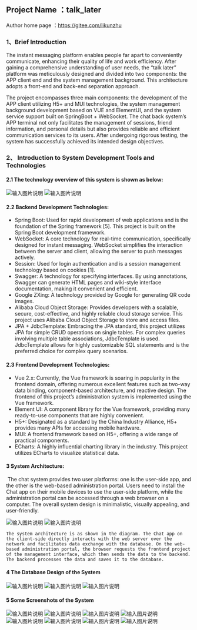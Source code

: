 ## Project Name ：talk_later

Author home page ：https://gitee.com/likunzhu



### 1、Brief Introduction

The instant messaging platform enables people far apart to conveniently communicate, enhancing their quality of life and work efficiency. After gaining a comprehensive understanding of user needs, the “talk later” platform was meticulously designed and divided into two components: the APP client end and the system management background. This architecture adopts a front-end and back-end separation approach.

The project encompasses three main components: the development of the APP client utilizing H5+ and MUI technologies, the system management background development based on VUE and ElementUI, and the system service support built on SpringBoot + WebSocket. The chat back system’s APP terminal not only facilitates the management of sessions, friend information, and personal details but also provides reliable and efficient communication services to its users. After undergoing rigorous testing, the system has successfully achieved its intended design objectives.



### 2、 Introduction to System Development Tools and Technologies 

####  2.1 The technology overview of this system is shown as below:
![输入图片说明](https://gitee.com/likunzhu/talk_later/raw/master/readme/%E5%9B%BE%E7%89%87.png)
![输入图片说明](readme/%E5%9B%BE%E7%89%87.png)

#### 2.2 Backend Development Technologies:

- Spring Boot: Used for rapid development of web applications and is the foundation of the Spring framework [5]. This project is built on the Spring Boot development framework.
- WebSocket: A core technology for real-time communication, specifically designed for instant messaging. WebSocket simplifies the interaction between the server and client, allowing the server to push messages actively.
- Session: Used for login authentication and is a session management technology based on cookies [1].
- Swagger: A technology for specifying interfaces. By using annotations, Swagger can generate HTML pages and wiki-style interface documentation, making it convenient and efficient.
- Google ZXing: A technology provided by Google for generating QR code images.
- Alibaba Cloud Object Storage: Provides developers with a scalable, secure, cost-effective, and highly reliable cloud storage service. This project uses Alibaba Cloud Object Storage to store and access files.
- JPA + JdbcTemplate: Embracing the JPA standard, this project utilizes JPA for simple CRUD operations on single tables. For complex queries involving multiple table associations, JdbcTemplate is used. JdbcTemplate allows for highly customizable SQL statements and is the preferred choice for complex query scenarios.

#### 2.3  Frontend Development Technologies:

- Vue 2.x: Currently, the Vue framework is soaring in popularity in the frontend domain, offering numerous excellent features such as two-way data binding, component-based architecture, and reactive design. The frontend of this project’s administration system is implemented using the Vue framework.
- Element UI: A component library for the Vue framework, providing many ready-to-use components that are highly convenient.
- H5+: Designated as a standard by the China Industry Alliance, H5+ provides many APIs for accessing mobile hardware.
- MUI: A frontend framework based on H5+, offering a wide range of practical components.
- ECharts: A highly influential charting library in the industry. This project utilizes ECharts to visualize statistical data.

#### 3  System Architecture:

​	The chat system provides two user platforms: one is the user-side app, and the other is the web-based administration portal. Users need to install the Chat app on their mobile devices to use the user-side platform, while the administration portal can be accessed through a web browser on a computer. The overall system design is minimalistic, visually appealing, and user-friendly. 


![输入图片说明](readme/%E5%9B%BE%E7%89%872.png)
![输入图片说明](readme/%E5%9B%BE%E7%89%873.png)

 	The system architecture is as shown in the diagram. The Chat app on the client-side directly interacts with the web server over the network and facilitates data exchange with the database. On the web-based administration portal, the browser requests the frontend project of the management interface, which then sends the data to the backend. The backend processes the data and saves it to the database. 

#### 4  The Database Design of the System 

![输入图片说明](readme/%E5%9B%BE%E7%89%874.png)
![输入图片说明](readme/%E5%9B%BE%E7%89%875.png)
![输入图片说明](readme/%E5%9B%BE%E7%89%876.png)
#### 5 Some Screenshots of the System 
![输入图片说明](readme/%E5%9B%BE%E7%89%877.png)
![输入图片说明](readme/%E5%9B%BE%E7%89%878.png)
![输入图片说明](readme/%E5%9B%BE%E7%89%879.png)
![输入图片说明](readme/%E5%9B%BE%E7%89%8710.png)
![输入图片说明](readme/%E5%9B%BE%E7%89%8711.png)
![输入图片说明](readme/%E5%9B%BE%E7%89%8712.png)
![输入图片说明](readme/13%E5%9B%BE%E7%89%87.png)
![输入图片说明](readme/%E5%9B%BE%E7%89%8714.png)